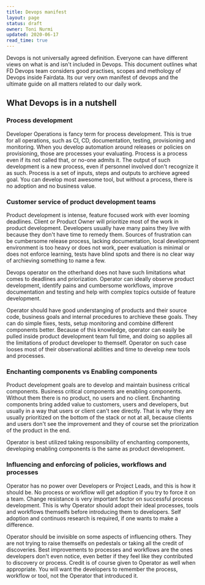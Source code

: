 ```yaml
---
title: Devops manifest
layout: page
status: draft
owner: Toni Nurmi
updated: 2020-06-17
read_time: true
---
```


Devops is not universally agreed definition. Everyone can have different views on what is and isn't included in Devops. This document outlines what FD Devops team considers good practises, scopes and methology of Devops inside Fairdata. Its our very own manifest of devops and the ultimate guide on all matters related to our daily work.

## What Devops is in a nutshell

### Process development

Developer Operations is fancy term for process development. This is true for all operations, such as CI, CD, documentation, testing, provisioning and monitoring. When you develop automation around releases or policies on provisioning, those are processes your evaluating. Process is a process even if its not called that, or no-one admits it. The output of such development is a new process, even if personnel involved don't recognize it as such.
Process is a set of inputs, steps and outputs to archieve agreed goal. You can develop most awesome tool, but without a process, there is no adoption and no business value.

### Customer service of product development teams

Product development is intense, feature focused work with ever looming deadlines. Client or Product Owner will prioritize most of the work in product development. Developers usually have many pains they live with because they don't have time to remedy them. Sources of frustration can be cumbersome release process, lacking documentation, local development environment is too heavy or does not work, peer evaluation is minimal or does not enforce learning, tests have blind spots and there is no clear way of archieving something to name a few. 

Devops operator on the otherhand does not have such limitations what comes to deadlines and priorization. Operator can ideally observe product development, identify pains and cumbersome workflows, improve documentation and testing and help with complex topics outside of feature development. 

Operator should have good understanging of products and their source code, business goals and internal procedures to archieve these goals. They can do simple fixes, tests, setup monitoring and combine different components better. Because of this knowledge, operator can easily be pulled inside product development team full time, and doing so applies all the limitations of product developer to themself. Operator on such case looses most of their observational abilities and time to develop new tools and processes.

### Enchanting components vs Enabling components

Product development goals are to develop and maintain business critical components. Business critical components are enabling components. Without them there is no product, no users and no client. Enchanting components bring added value to customers, users and developers, but usually in a way that users or client can't see directly. That is why they are usually prioritized on the bottom of the stack or not at all, because clients and users don't see the improvement and they of course set the priorization of the product in the end.

Operator is best utilized taking responsibility of enchanting components, developing enabling components is the same as product development. 

### Influencing and enforcing of policies, workflows and processes

Operator has no power over Developers or Project Leads, and this is how it should be. No process or workflow will get adoption if you try to force it on a team. Change resistance is very important factor on successful process development. This is why Operator should adopt their ideal processes, tools and workflows themselfs before introducing them to developers. Self adoption and continuos research is required, if one wants to make a difference. 

Operator should be invisible on some aspects of influencing others. They are not trying to raise themselfs on pedestals or taking all the credit of discoveries. Best improvements to processes and workflows are the ones developers don't even notice, even better if they feel like they contributed to discovery or process. Credit is of course given to Operator as well when appropriate. You will want the developers to remember the process, workflow or tool, not the Operator that introduced it. 
